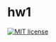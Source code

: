 # hw1

[![MIT license](https://img.shields.io/badge/license-MIT-blue.svg)](https://github.com/Dogzik/fp-homework/blob/master/hw1/LICENSE)
